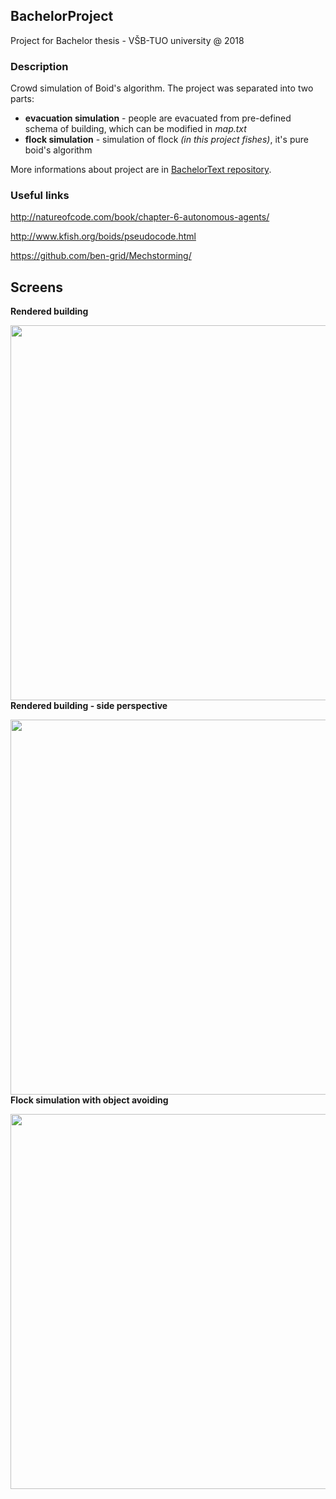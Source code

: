 ## BachelorProject
Project for Bachelor thesis - VŠB-TUO university @ 2018

### Description
Crowd simulation of Boid's algorithm. The project was separated into two parts:
* **evacuation simulation** - people are evacuated from pre-defined schema of building, which can be modified in *map.txt*
* **flock simulation** - simulation of flock *(in this project fishes)*, it's pure boid's algorithm

More informations about project are in [BachelorText repository](https://github.com/pr033r/BachelorText/blob/master/main.pdf).

### Useful links
http://natureofcode.com/book/chapter-6-autonomous-agents/

http://www.kfish.org/boids/pseudocode.html

https://github.com/ben-grid/Mechstorming/

## Screens

**Rendered building**

<a href="url"><img src="http://adam-lasak.xf.cz/w/bachelor-images/newscreen2.jpg" align="left" width="600" ></a>



**Rendered building - side perspective**

<a href="url"><img src="http://adam-lasak.xf.cz/w/bachelor-images/newscreen3.jpg" align="left" width="600" ></a>



**Flock simulation with object avoiding**

<a href="url"><img src="http://adam-lasak.xf.cz/w/bachelor-images/new_fish4.jpg" align="left" width="600" ></a>
